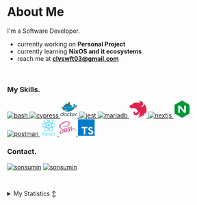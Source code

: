 # About Me

I'm a Software Developer.

- currently working on **Personal Project**
- currently learning **NixOS and it ecosystems**
- reach me at **clvswft03@gmail.com**

&nbsp;

<h3 align="left">My Skills.</h3>
<p align="left"> <a href="https://www.gnu.org/software/bash/" target="_blank" rel="noreferrer"> <img src="https://www.vectorlogo.zone/logos/gnu_bash/gnu_bash-icon.svg" alt="bash" width="40" height="40"/> </a> <a href="https://www.cypress.io" target="_blank" rel="noreferrer"> <img src="https://raw.githubusercontent.com/simple-icons/simple-icons/6e46ec1fc23b60c8fd0d2f2ff46db82e16dbd75f/icons/cypress.svg" alt="cypress" width="40" height="40"/> </a> <a href="https://www.docker.com/" target="_blank" rel="noreferrer"> <img src="https://raw.githubusercontent.com/devicons/devicon/master/icons/docker/docker-original-wordmark.svg" alt="docker" width="40" height="40"/> </a> <a href="https://jestjs.io" target="_blank" rel="noreferrer"> <img src="https://www.vectorlogo.zone/logos/jestjsio/jestjsio-icon.svg" alt="jest" width="40" height="40"/> </a> <a href="https://mariadb.org/" target="_blank" rel="noreferrer"> <img src="https://www.vectorlogo.zone/logos/mariadb/mariadb-icon.svg" alt="mariadb" width="40" height="40"/> </a> <a href="https://nestjs.com/" target="_blank" rel="noreferrer"> <img src="https://raw.githubusercontent.com/devicons/devicon/master/icons/nestjs/nestjs-plain.svg" alt="nestjs" width="40" height="40"/> </a> <a href="https://nextjs.org/" target="_blank" rel="noreferrer"> <img src="https://cdn.worldvectorlogo.com/logos/nextjs-2.svg" alt="nextjs" width="40" height="40"/> </a> <a href="https://www.nginx.com" target="_blank" rel="noreferrer"> <img src="https://raw.githubusercontent.com/devicons/devicon/master/icons/nginx/nginx-original.svg" alt="nginx" width="40" height="40"/> </a> <a href="https://postman.com" target="_blank" rel="noreferrer"> <img src="https://www.vectorlogo.zone/logos/getpostman/getpostman-icon.svg" alt="postman" width="40" height="40"/> </a> <a href="https://reactjs.org/" target="_blank" rel="noreferrer"> <img src="https://raw.githubusercontent.com/devicons/devicon/master/icons/react/react-original-wordmark.svg" alt="react" width="40" height="40"/> </a> <a href="https://sass-lang.com" target="_blank" rel="noreferrer"> <img src="https://raw.githubusercontent.com/devicons/devicon/master/icons/sass/sass-original.svg" alt="sass" width="40" height="40"/> </a> <a href="https://www.typescriptlang.org/" target="_blank" rel="noreferrer"> <img src="https://raw.githubusercontent.com/devicons/devicon/master/icons/typescript/typescript-original.svg" alt="typescript" width="40" height="40"/> </a> </p>

<h3 align="left">Contact.</h3>
<p align="left"> <a href="https://linkedin.com/in/sonsumin" target="blank"><img align="center" src="https://raw.githubusercontent.com/rahuldkjain/github-profile-readme-generator/master/src/images/icons/Social/github.svg" alt="sonsumin" height="30" width="40" /></a> <a href="https://linkedin.com/in/sonsumin" target="blank"><img align="center" src="https://raw.githubusercontent.com/rahuldkjain/github-profile-readme-generator/master/src/images/icons/Social/linked-in-alt.svg" alt="sonsumin" height="30" width="40" /></a>
</p>

&nbsp;

<details>
 <summary>My Statistics ↕️</summary>

<!--START_SECTION:waka-->
![Code Time](http://img.shields.io/badge/Code%20Time-2%2C009%20hrs%2027%20mins-blue)

![Profile Views](http://img.shields.io/badge/Profile%20Views-1-blue)

**🐱 My GitHub Data** 

> 📦 12.9 MB Used in GitHub's Storage 
 > 
> 🏆 547 Contributions in the Year 2024
 > 
> 💼 Opted to Hire
 > 
> 📜 582 Public Repositories 
 > 
> 🔑 160 Private Repositories 
 > 
**I'm a Night 🦉** 

```text
🌞 Morning                3568 commits        ██░░░░░░░░░░░░░░░░░░░░░░░   07.41 % 
🌆 Daytime                17118 commits       █████████░░░░░░░░░░░░░░░░   35.55 % 
🌃 Evening                18001 commits       █████████░░░░░░░░░░░░░░░░   37.38 % 
🌙 Night                  9468 commits        █████░░░░░░░░░░░░░░░░░░░░   19.66 % 
```
📅 **I'm Most Productive on Monday** 

```text
Monday                   8700 commits        █████░░░░░░░░░░░░░░░░░░░░   18.07 % 
Tuesday                  8328 commits        ████░░░░░░░░░░░░░░░░░░░░░   17.29 % 
Wednesday                7434 commits        ████░░░░░░░░░░░░░░░░░░░░░   15.44 % 
Thursday                 7285 commits        ████░░░░░░░░░░░░░░░░░░░░░   15.13 % 
Friday                   7272 commits        ████░░░░░░░░░░░░░░░░░░░░░   15.10 % 
Saturday                 4229 commits        ██░░░░░░░░░░░░░░░░░░░░░░░   08.78 % 
Sunday                   4907 commits        ███░░░░░░░░░░░░░░░░░░░░░░   10.19 % 
```


📊 **This Week I Spent My Time On** 

```text
🕑︎ Time Zone: Asia/Seoul

💬 Programming Languages: 
TypeScript               40 hrs 52 mins      █████████████████░░░░░░░░   67.61 % 
JavaScript               11 hrs 3 mins       █████░░░░░░░░░░░░░░░░░░░░   18.29 % 
JSON                     6 hrs 6 mins        ███░░░░░░░░░░░░░░░░░░░░░░   10.09 % 
TSConfig                 48 mins             ░░░░░░░░░░░░░░░░░░░░░░░░░   01.33 % 
Other                    43 mins             ░░░░░░░░░░░░░░░░░░░░░░░░░   01.21 % 

🔥 Editors: 
VS Code                  60 hrs 27 mins      █████████████████████████   100.00 % 

💻 Operating System: 
Mac                      60 hrs 27 mins      █████████████████████████   100.00 % 
```

**I Mostly Code in TypeScript** 

```text
TypeScript               32 repos            █████░░░░░░░░░░░░░░░░░░░░   21.62 % 
JavaScript               30 repos            █████░░░░░░░░░░░░░░░░░░░░   20.27 % 
Python                   28 repos            █████░░░░░░░░░░░░░░░░░░░░   18.92 % 
Nix                      7 repos             █░░░░░░░░░░░░░░░░░░░░░░░░   04.73 % 
AutoHotkey               1 repo              ░░░░░░░░░░░░░░░░░░░░░░░░░   00.68 % 
```



**Timeline**

![Lines of Code chart](https://raw.githubusercontent.com/testfailed/testfailed/main/assets/bar_graph.png)


 Last Updated on 27/11/2024 04:19:17 UTC
<!--END_SECTION:waka-->
</details>

